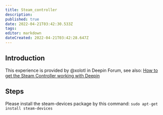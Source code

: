 ```yaml
---
title: Steam_controller
description: 
published: true
date: 2022-04-21T03:42:30.533Z
tags: 
editor: markdown
dateCreated: 2022-04-21T03:42:28.647Z
---
```


## Introduction
This experience is provided by @xolotl in Deepin Forum, see also: [How to get the Steam Controller working with Deepin](https://bbs.deepin.org/forum.php?mod=viewthread&tid=139718)

## Steps
Please install the steam-devices package by this command: `sudo apt-get install steam-devices`